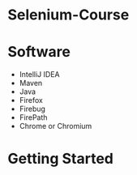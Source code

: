 Selenium-Course
===============

Software
========
* IntelliJ IDEA
* Maven
* Java
* Firefox
* Firebug
* FirePath
* Chrome or Chromium

Getting Started
===============
